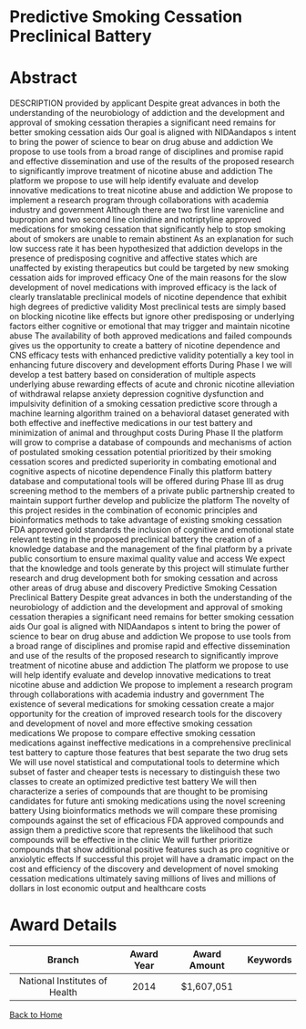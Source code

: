 
Predictive Smoking Cessation Preclinical Battery
================================================

# Abstract


DESCRIPTION  provided by applicant   Despite great advances in both the understanding of the neurobiology of addiction and the development and approval of smoking cessation therapies  a significant need remains for better smoking cessation aids  Our goal is aligned with NIDAandapos s intent to bring the power of science to bear on drug abuse and addiction  We propose to use tools from a broad range of disciplines  and promise rapid and effective dissemination and use of the results of the proposed research to significantly improve treatment of nicotine abuse and addiction  The platform we propose to use will help identify  evaluate  and develop innovative medications to treat nicotine abuse and addiction  We propose to implement a research program through collaborations with academia  industry and government  Although there are two first line  varenicline and bupropion  and two second line  clonidine and notriptyline  approved medications for smoking cessation that significantly help to stop smoking  about     of smokers are unable to remain abstinent  As an explanation for such low success rate  it has been hypothesized that addiction develops in the presence of predisposing cognitive and affective states  which are unaffected by existing therapeutics but could be targeted by new smoking cessation aids for improved efficacy  One of the main reasons for the slow development of novel medications with improved efficacy is the lack of clearly translatable preclinical models of nicotine dependence that exhibit high degrees of predictive validity  Most preclinical tests are simply based on blocking nicotine like effects but ignore other predisposing or underlying factors  either cognitive or emotional  that may trigger and maintain nicotine abuse  The availability of both approved medications and failed compounds gives us the opportunity to create a battery of nicotine dependence and CNS efficacy tests with enhanced predictive validity  potentially a key tool in enhancing future discovery and development efforts  During Phase I we will develop a test battery based on    consideration of multiple aspects underlying abuse  rewarding effects of acute and chronic nicotine  alleviation of withdrawal  relapse  anxiety  depression  cognitive dysfunction and impulsivity      definition of a smoking cessation predictive score through a machine learning algorithm trained on a behavioral dataset generated with both effective and ineffective medications in our test battery and    minimization of animal and throughput costs  During Phase II the platform will grow to comprise a database of compounds and mechanisms of action of postulated smoking cessation potential  prioritized by their smoking cessation scores and predicted superiority in combating emotional and cognitive aspects of nicotine dependence  Finally  this platform  battery  database and computational tools  will be offered during Phase III as drug screening method to the members of a private public partnership  created to maintain  support  further develop and publicize the platform  The novelty of this project resides in the combination of economic principles and bioinformatics methods to take advantage of existing smoking cessation FDA approved gold standards  the inclusion of cognitive and emotional state relevant testing in the proposed preclinical battery  the creation of a knowledge database  and the management of the final platform by a private public consortium to ensure maximal quality  value and access  We expect that the knowledge and tools generate by this project will stimulate further research and drug development both for smoking cessation and across other areas of drug abuse and discovery Predictive Smoking Cessation Preclinical Battery Despite great advances in both the understanding of the neurobiology of addiction and the development and approval of smoking cessation therapies  a significant need remains for better smoking cessation aids  Our goal is aligned with NIDAandapos s intent to bring the power of science to bear on drug abuse and addiction  We propose to use tools from a broad range of disciplines  and promise rapid and effective dissemination and use of the results of the proposed research to significantly improve treatment of nicotine abuse and addiction  The platform we propose to use will help identify  evaluate  and develop innovative medications to treat nicotine abuse and addiction  We propose to implement a research program through collaborations with academia  industry and government  The existence of several medications for smoking cessation create a major opportunity for the creation of improved research tools for the discovery and development of novel  and more effective  smoking cessation medications  We propose to compare effective smoking cessation medications against ineffective medications in a comprehensive preclinical test battery to capture those features that best separate the two drug sets  We will use novel statistical and computational tools to determine which subset of faster and cheaper tests is necessary to distinguish these two classes to create an optimized predictive test battery  We will then characterize a series of compounds that are thought to be promising candidates for future anti  smoking medications using the novel screening battery  Using bioinformatics methods we will compare these promising compounds against the set of efficacious FDA approved compounds and assign them a predictive score that represents the likelihood that such compounds will be effective in the clinic  We will further prioritize compounds that show additional positive features such as pro cognitive or anxiolytic effects  If successful  this projet will have a dramatic impact on the cost and efficiency of the discovery and development of novel smoking cessation medications  ultimately saving millions of lives and millions of dollars in
lost economic output and healthcare costs  

# Award Details

|Branch|Award Year|Award Amount|Keywords|
| :---: | :---: | :---: | :---: |
|National Institutes of Health|2014|$1,607,051||
  
  


[Back to Home](https://github.com/chrischow/dod_sbir_awards#2516)